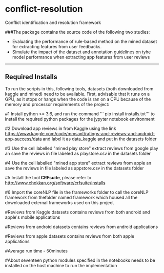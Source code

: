 # conflict-resolution
Conflict identification and resolution framework

###The package contains the source code of the following two studies: 
- Evaluating the performance of rule-based method on the mined dataset for extracting features from user feedbacks. 
- Simulate the impact of the dataset and annotation guidelines on tyhe model performance when extracting app features from user reviews

---

## Required Installs

To run the scripts in this, following tools, datasets (both downloaded from kaggle and mined) need to be available. First, advisable that it runs on a GPU, as it stops or hangs when the code is ran on a CPU because of the memory and processor requirements of the project:

#1 Install python >= 3.6, and run the command ''' pip install installs.txt''' to install the required python packages for the jypyter notebook environment

#2 Download app reviews in from Kaggle using the link https://www.kaggle.com/code/mmsant/ratings-and-reviews-and-android-app-success/data and label it as data_kaggle and put in the datasets folder

#3 Use the cell labelled "mined play store" extract reviews from google play an save the reviews in file labeled as playstore.csv in the datasets folder

#4 Use the cell labelled "mined app store" extract reviews from apple an save the reviews in file labeled as appstore.csv in the datasets folder

#5 Install the tool **CRFsuite**, please refer to http://www.chokkan.org/software/crfsuite/installs

#6 Import the coreNLP file in the frameworks folder to call the coreNLP framework from thefolder named framework which housed all the downloaded external frameworks used on this project

#Reviews from Kaggle datasets contains reviews from both android and apple's mobile applications

#Reviews from android datasets contains reviews from android applications 

#Reviews from apple datasets contains reviews from both apple applications

#Average run time - 50minutes

#About seventeen python modules specified in the notebooks needs to be installed on the host machine to run the implementation
